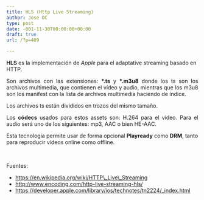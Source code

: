 ```yaml
---
title: HLS (Http Live Streaming)
author: Jose OC
type: post
date: -001-11-30T00:00:00+00:00
draft: true
url: /?p=409

---
```

**HLS** es la implementación de _Apple_ para el adaptative streaming basado en HTTP.

<p style="text-align: justify">
  Son archivos con las extensiones: <strong>*.ts</strong> y <strong>*.m3u8</strong> donde los ts son los archivos multimedia, que contienen el vídeo y audio, mientras que los m3u8 son los manifest con la lista de archivos multimedia haciendo de índice.
</p>

<p style="text-align: justify">
  Los archivos ts están divididos en trozos del mismo tamaño.
</p>

<p style="text-align: justify">
  Los <strong>códecs</strong> usados para estos assets son: H.264 para el vídeo. Para el audio será uno de los siguientes: mp3, AAC o bien HE-AAC.
</p>

Esta tecnología permite usar de forma opcional **Playready** como **DRM**, tanto para reproducir vídeos online como offline.

&nbsp;

Fuentes:

  * https://en.wikipedia.org/wiki/HTTP\_Live\_Streaming
  * http://www.encoding.com/http-live-streaming-hls/
  * https://developer.apple.com/library/ios/technotes/tn2224/_index.html